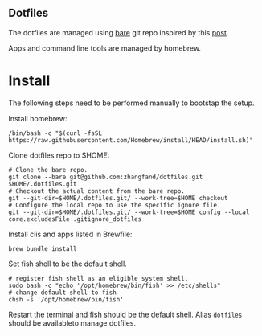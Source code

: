 Dotfiles
--------

The dotfiles are managed using
[bare](https://www.saintsjd.com/2011/01/what-is-a-bare-git-repository/) git
repo inspired by this [post](https://www.atlassian.com/git/tutorials/dotfiles).

Apps and command line tools are managed by homebrew.

Install
=========

The following steps need to be performed manually to bootstap the 
setup.

Install homebrew: 

```
/bin/bash -c "$(curl -fsSL https://raw.githubusercontent.com/Homebrew/install/HEAD/install.sh)"
```


Clone dotfiles repo to $HOME:

```
# Clone the bare repo.
git clone --bare git@github.com:zhangfand/dotfiles.git $HOME/.dotfiles.git
# Checkout the actual content from the bare repo.
git --git-dir=$HOME/.dotfiles.git/ --work-tree=$HOME checkout
# Configure the local repo to use the specific ignore file.
git --git-dir=$HOME/.dotfiles.git/ --work-tree=$HOME config --local core.excludesFile .gitignore_dotfiles
```

Install clis and apps listed in Brewfile:

```
brew bundle install
```

Set fish shell to be the default shell.
```
# register fish shell as an eligible system shell.
sudo bash -c "echo '/opt/homebrew/bin/fish' >> /etc/shells"
# change default shell to fish
chsh -s '/opt/homebrew/bin/fish'
```

Restart the terminal and fish should be the default shell. Alias `dotfiles`
should be availableto manage dotfiles. 



